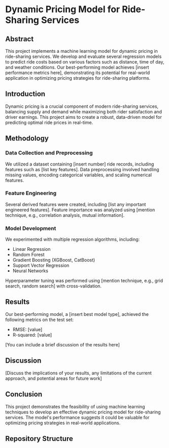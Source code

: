 # Dynamic Pricing Model for Ride-Sharing Services

## Abstract

This project implements a machine learning model for dynamic pricing in ride-sharing services. We develop and evaluate several regression models to predict ride costs based on various factors such as distance, time of day, and weather conditions. Our best-performing model achieves [insert performance metrics here], demonstrating its potential for real-world application in optimizing pricing strategies for ride-sharing platforms.

## Introduction

Dynamic pricing is a crucial component of modern ride-sharing services, balancing supply and demand while maximizing both rider satisfaction and driver earnings. This project aims to create a robust, data-driven model for predicting optimal ride prices in real-time.

## Methodology

### Data Collection and Preprocessing

We utilized a dataset containing [insert number] ride records, including features such as [list key features]. Data preprocessing involved handling missing values, encoding categorical variables, and scaling numerical features.

### Feature Engineering

Several derived features were created, including [list any important engineered features]. Feature importance was analyzed using [mention technique, e.g., correlation analysis, mutual information].

### Model Development

We experimented with multiple regression algorithms, including:
- Linear Regression
- Random Forest
- Gradient Boosting (XGBoost, CatBoost)
- Support Vector Regression
- Neural Networks

Hyperparameter tuning was performed using [mention technique, e.g., grid search, random search] with cross-validation.

## Results

Our best-performing model, a [insert best model type], achieved the following metrics on the test set:
- RMSE: [value]
- R-squared: [value]

[You can include a brief discussion of the results here]

## Discussion

[Discuss the implications of your results, any limitations of the current approach, and potential areas for future work]

## Conclusion

This project demonstrates the feasibility of using machine learning techniques to develop an effective dynamic pricing model for ride-sharing services. The model's performance suggests it could be valuable for optimizing pricing strategies in real-world applications.

## Repository Structure

